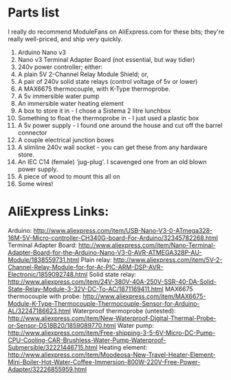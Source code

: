 # Parts list

I really do recommend ModuleFans on AliExpress.com for these bits; they're really well-priced, and ship very quickly.

1. Arduino Nano v3
2. Nano v3 Terminal Adapter Board (not essential, but way tidier)
3. 240v power controller; either:
  1.  A plain 5V 2-Channel Relay Module Shield; or,
  2.  A pair of 240v solid state relays (control voltage of 5v or lower)
4. A MAX6675 thermocouple, with K-Type thermoprobe.
5. A 5v immersible water pump
6. An immersible water heating element
7. A box to store it in - I chose a Sistema 2 litre lunchbox
8. Something to float the thermoprobe in - I just used a plastic box
9. A 5v power supply - I found one around the house and cut off the barrel connector
10. A couple electrical junction boxes
11. A slimline 240v wall socket - you can get these from any hardware store.
12. An IEC C14 (female) 'jug-plug'.  I scavenged one from an old blown power supply.
13. A piece of wood to mount this all on
14. Some wires!

# AliExpress Links:

Arduino: http://www.aliexpress.com/item/USB-Nano-V3-0-ATmega328-16M-5V-Micro-controller-CH340G-board-For-Arduino/32345782268.html
Terminal Adapter Board: http://www.aliexpress.com/item/Nano-Terminal-Adapter-Board-for-the-Arduino-Nano-V3-0-AVR-ATMEGA328P-AU-Module/1838559731.html
Plain relay: http://www.aliexpress.com/item/5V-2-Channel-Relay-Module-for-for-Ar-PIC-ARM-DSP-AVR-Electronic/1859092748.html
Solid state relay:  http://www.aliexpress.com/item/24V-380V-40A-250V-SSR-40-DA-Solid-State-Relay-Module-3-32V-DC-To-AC/1871169411.html
MAX6675 thermocouple with probe:  http://www.aliexpress.com/item/MAX6675-Module-K-Type-Thermocouple-Thermocouple-Sensor-for-Arduino-AL/32247186623.html
Waterproof thermoprobe (untested):  http://www.aliexpress.com/item/New-Waterproof-Digital-Thermal-Probe-or-Sensor-DS18B20/1859089770.html
Water pump: http://www.aliexpress.com/item/Free-shipping-3-5-6V-Micro-DC-Pump-CPU-Cooling-CAR-Brushless-Water-Pump-Waterproof-Submersible/32221446715.html
Heating element:  http://www.aliexpress.com/item/Moodeosa-New-Travel-Heater-Element-Mini-Boiler-Hot-Water-Coffee-Immersion-800W-220V-Free-Power-Adapter/32226855959.html
